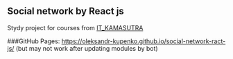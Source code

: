 ## Social network by React js
 
Stydy project for courses from  [IT_KAMASUTRA](https://www.youtube.com/watch?v=gb7gMluAeao)

###GitHub Pages:
https://oleksandr-kupenko.github.io/social-network-ract-js/
(but may not work after updating modules by bot)
